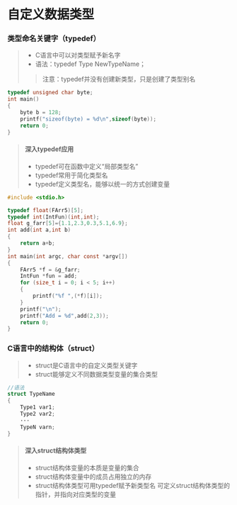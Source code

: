 <!--
 * @Author: your name
 * @Date: 2021-09-16 14:32:49
 * @LastEditTime: 2021-09-16 15:29:14
 * @LastEditors: Please set LastEditors
 * @Description: In User Settings Edit
 * @FilePath: /WorkSpace/C/C基础/自定义数据类型.md
-->

# 自定义数据类型

### 类型命名关键字（typedef）
>
> - C语言中可以对类型赋予新名字
> - 语法：typedef Type NewTypeName；
>
>> 注意：typedef并没有创建新类型，只是创建了类型别名

```C
typedef unsigned char byte;
int main()
{
    byte b = 128;
    printf("sizeof(byte) = %d\n",sizeof(byte));
    return 0;
}
```

> #### 深入typedef应用
> - typedef可在函数中定义“局部类型名”
> - typedef常用于简化类型名
> - typedef定义类型名，能够以统一的方式创建变量

```C
#include <stdio.h>

typedef float(FArr5)[5];
typedef int(IntFun)(int,int);
float g_farr[5]={1.1,2.3,0.3,5.1,6.9};
int add(int a,int b)
{
    return a+b;
}
int main(int argc, char const *argv[])
{
    FArr5 *f = &g_farr;
    IntFun *fun = add;
    for (size_t i = 0; i < 5; i++)
    {
        printf("%f ",(*f)[i]);
    }
    printf("\n");
    printf("Add = %d",add(2,3));
    return 0;
}

```

### C语言中的结构体（struct）

> - struct是C语言中的自定义类型关键字
> - struct能够定义不同数据类型变量的集合类型

```C
//语法
struct TypeName
{
    Type1 var1;
    Type2 var2;
    ···
    TypeN varn;
}
```
> #### 深入struct结构体类型
> - struct结构体变量的本质是变量的集合
> - struct结构体变量中的成员占用独立的内存
> - struct结构体类型可用typedef赋予新类型名
> 可定义struct结构体类型的指针，并指向对应类型的变量

